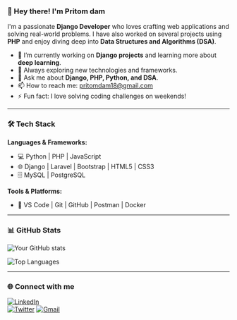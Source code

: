 ### 👋 Hey there! I'm Pritom dam

I'm a passionate **Django Developer** who loves crafting web applications and solving real-world problems. I have also worked on several projects using **PHP** and enjoy diving deep into **Data Structures and Algorithms (DSA)**.

- 🔭 I’m currently working on **Django projects** and learning more about **deep learning**.
- 🌱 Always exploring new technologies and frameworks.
- 💬 Ask me about **Django, PHP, Python, and DSA**.
- 📫 How to reach me: pritomdam18@gmail.com
- ⚡ Fun fact: I love solving coding challenges on weekends!

---

### 🛠️ Tech Stack

**Languages & Frameworks:**
- 💻 Python | PHP | JavaScript
- 🌐 Django | Laravel | Bootstrap | HTML5 | CSS3
- 🗄️ MySQL | PostgreSQL

**Tools & Platforms:**
- 🔧 VS Code | Git | GitHub | Postman | Docker

---

### 📊 GitHub Stats

![Your GitHub stats](https://github-readme-stats.vercel.app/api?username=damrahul02&show_icons=true&theme=radical)

![Top Languages](https://github-readme-stats.vercel.app/api/top-langs/?username=damrahul02&layout=compact&theme=radical)

---

### 🌐 Connect with me

[![LinkedIn](https://img.shields.io/badge/LinkedIn-0077B5?style=for-the-badge&logo=linkedin&logoColor=white)](your-linkedin-link)  
[![Twitter](https://img.shields.io/badge/Twitter-1DA1F2?style=for-the-badge&logo=twitter&logoColor=white)](your-twitter-link)
[![Gmail](https://img.shields.io/badge/Gmail-D14836?style=for-the-badge&logo=gmail&logoColor=white)](mailto:pritomdam18@gmail.com)


